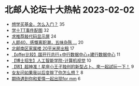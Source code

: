 # 北邮人论坛十大热帖 2023-02-02

- [想学买基金，怎么入门？](https://bbs.byr.cn/article/Financial/82516) 35
- [学十TT事件配图](https://bbs.byr.cn/article/Picture/3336117) 32
- [求推荐敲代码显示屏](https://bbs.byr.cn/article/Talking/6378787) 24
- [人即40，感慨离职潮，五味杂陈 ...](https://bbs.byr.cn/article/WorkLife/1195788) 20
- [北邮南区家属楼 20平米房出租](https://bbs.byr.cn/article/Home/134799) 17
- [【offer比较】国开行总行+中行数据中心+建行数据中心](https://bbs.byr.cn/article/Job/2183610) 11
- [【博士招生】人工智能学院-计算机视觉](https://bbs.byr.cn/article/AimGraduate/1221567) 10
- [【转】超神准！星座小王子独创的新型占卜、來一起試玩一下！](https://bbs.byr.cn/article/Constellations/326533) 9
- [女友问如果我以后变胖了你怎么想？](https://bbs.byr.cn/article/Feeling/3197994) 8
- [期待遇到你和爱情一起出现for mm](https://bbs.byr.cn/article/Friends/2033500) 6


